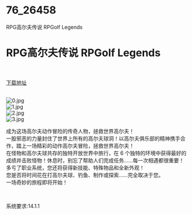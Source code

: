 # 76_26458
RPG高尔夫传说 RPGolf Legends
# RPG高尔夫传说 RPGolf Legends
 <br/></br>
[下载地址](https://www.switch520.cc/article/26458 "下载地址")
<br/></br>

<p><img title="0.jpg" src="https://www.switch520.cc/muke_img/2022_01_20_a74ccdf3b5ae0.jpg" alt="0.jpg"><br>
<img title="1.jpg" src="https://www.switch520.cc/muke_img/2022_01_20_f0a1931635c57.jpg" alt="1.jpg"><br>
<img title="2.jpg" src="https://www.switch520.cc/muke_img/2022_01_20_a090b95735e1a.jpg" alt="2.jpg"><br>
<img title="3.jpg" src="https://www.switch520.cc/muke_img/2022_01_20_e524cc5693925.jpg" alt="3.jpg"></p>
<p>成为这场高尔夫动作冒险的传奇人物，拯救世界高尔夫！<br>
一股邪恶的力量封住了世界上所有的高尔夫球洞！以高尔夫俱乐部的精神携手合作，踏上一场精彩的动作高尔夫冒险，拯救世界高尔夫！<br>
在怪物和高尔夫球共存的独特开放世界中旅行，在 6 个独特的环境中获得最好的成绩并击败怪物！休息时，别忘了帮助人们完成任务……每一次相遇都很重要！<br>
多亏了职业系统，您还将获得新技能、特殊物品和全新外观！<br>
您是否将时间花在打高尔夫球、钓鱼、制作或探索……完全取决于您。<br>
一场奇妙的旅程即将开始！</p>
<p>&nbsp;</p>
<p>系统要求:14.1.1</p>



